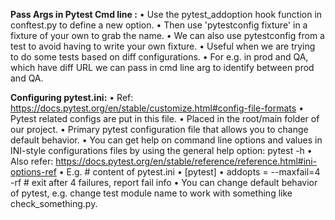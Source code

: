 **Pass Args in Pytest Cmd line :**
• Use the pytest_addoption hook function in conftest.py to define a new option.
• Then use 'pytestconfig fixture' in a fixture of your own to grab the name.
• We can also use pytestconfig from a test to avoid having to write your own fixture.
• Useful when we are trying to do some tests based on diff configurations.
• For e.g. in prod and QA, which have diff URL we can pass in cmd line arg to identify between prod and QA.

**Configuring pytest.ini:**
• Ref: https://docs.pytest.org/en/stable/customize.html#config-file-formats
• Pytest related configs are put in this file.
• Placed in the root/main folder of our project.
• Primary pytest configuration file that allows you to change default behavior.
• You can get help on command line options and values in INI-style configurations files by using the general help option: pytest -h
• Also refer: https://docs.pytest.org/en/stable/reference/reference.html#ini-options-ref
• E.g. # content of pytest.ini
• [pytest]
• addopts = --maxfail=4 -rf # exit after 4 failures, report fail info
• You can change default behavior of pytest, e.g. change test module name to work with something like check_something.py.